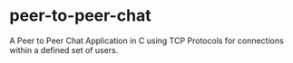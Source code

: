 # peer-to-peer-chat
A Peer to Peer Chat Application in C using TCP Protocols for connections within a defined set of users.
